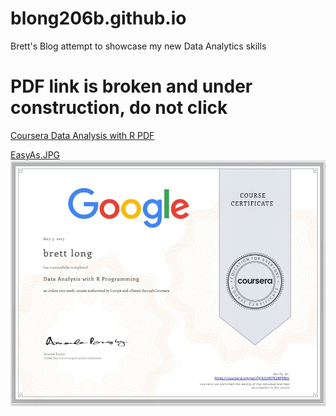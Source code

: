 # blong206b.github.io
Brett's Blog attempt to showcase my new Data Analytics skills
# PDF link is broken and under construction, do not click
[Coursera Data Analysis with R PDF](https://blong206b.github.io/assets/images/Coursera_Data_Analysis_with_R_30pct.pdf)

[EasyAs.JPG](https://blong206b.github.io/assets/images/Coursera_Data_Analysis_With_R_30pct.jpg)
![Alt text](assets/images/EasyAs.jpg)
